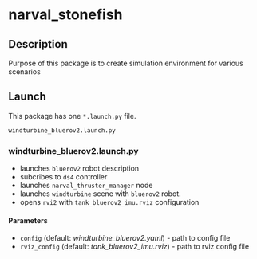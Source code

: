 # narval_stonefish

## Description

Purpose of this package is to create simulation environment for various scenarios

## Launch

This package has one `*.launch.py` file. 

```bash
windturbine_bluerov2.launch.py
```

### windturbine_bluerov2.launch.py

- launches `bluerov2` robot description
- subcribes to `ds4` controller
- launches `narval_thruster_manager` node
- launches `windturbine` scene with `bluerov2` robot.
- opens `rvi2` with `tank_bluerov2_imu.rviz` configuration

#### Parameters

- `config` (default: *windturbine_bluerov2.yaml*) - path to config file
- `rviz_config` (default: *tank_bluerov2_imu.rviz*) - path to rviz config file
